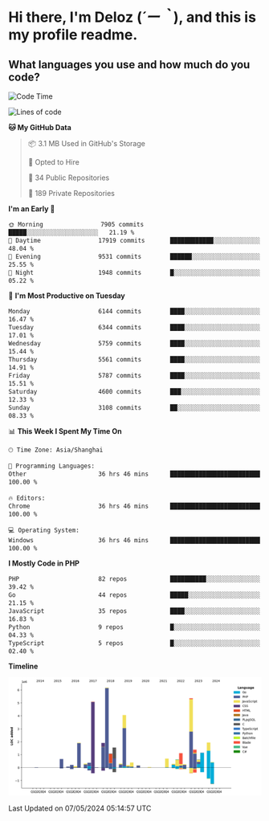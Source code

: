 # **Hi there, I'm Deloz (*´ー｀*), and this is my profile readme.**

## **What languages you use and how much do you code?**

<!--START_SECTION:waka-->
![Code Time](http://img.shields.io/badge/Code%20Time-3%2C924%20hrs%203%20mins-blue)

![Lines of code](https://img.shields.io/badge/From%20Hello%20World%20I%27ve%20Written-38.2%20million%20lines%20of%20code-blue)

**🐱 My GitHub Data** 

> 📦 3.1 MB Used in GitHub's Storage 
 > 
> 💼 Opted to Hire
 > 
> 📜 34 Public Repositories 
 > 
> 🔑 189 Private Repositories 
 > 
**I'm an Early 🐤** 

```text
🌞 Morning                7905 commits        █████░░░░░░░░░░░░░░░░░░░░   21.19 % 
🌆 Daytime                17919 commits       ████████████░░░░░░░░░░░░░   48.04 % 
🌃 Evening                9531 commits        ██████░░░░░░░░░░░░░░░░░░░   25.55 % 
🌙 Night                  1948 commits        █░░░░░░░░░░░░░░░░░░░░░░░░   05.22 % 
```
📅 **I'm Most Productive on Tuesday** 

```text
Monday                   6144 commits        ████░░░░░░░░░░░░░░░░░░░░░   16.47 % 
Tuesday                  6344 commits        ████░░░░░░░░░░░░░░░░░░░░░   17.01 % 
Wednesday                5759 commits        ████░░░░░░░░░░░░░░░░░░░░░   15.44 % 
Thursday                 5561 commits        ████░░░░░░░░░░░░░░░░░░░░░   14.91 % 
Friday                   5787 commits        ████░░░░░░░░░░░░░░░░░░░░░   15.51 % 
Saturday                 4600 commits        ███░░░░░░░░░░░░░░░░░░░░░░   12.33 % 
Sunday                   3108 commits        ██░░░░░░░░░░░░░░░░░░░░░░░   08.33 % 
```


📊 **This Week I Spent My Time On** 

```text
🕑︎ Time Zone: Asia/Shanghai

💬 Programming Languages: 
Other                    36 hrs 46 mins      █████████████████████████   100.00 % 

🔥 Editors: 
Chrome                   36 hrs 46 mins      █████████████████████████   100.00 % 

💻 Operating System: 
Windows                  36 hrs 46 mins      █████████████████████████   100.00 % 
```

**I Mostly Code in PHP** 

```text
PHP                      82 repos            ██████████░░░░░░░░░░░░░░░   39.42 % 
Go                       44 repos            █████░░░░░░░░░░░░░░░░░░░░   21.15 % 
JavaScript               35 repos            ████░░░░░░░░░░░░░░░░░░░░░   16.83 % 
Python                   9 repos             █░░░░░░░░░░░░░░░░░░░░░░░░   04.33 % 
TypeScript               5 repos             █░░░░░░░░░░░░░░░░░░░░░░░░   02.40 % 
```



**Timeline**

![Lines of Code chart](https://raw.githubusercontent.com/deloz/deloz/main/assets/bar_graph.png)


 Last Updated on 07/05/2024 05:14:57 UTC
<!--END_SECTION:waka-->
